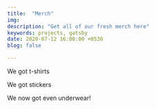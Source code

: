 ```yaml
---
title:  "Merch"
img: 
description: "Get all of our fresh merch here"
keywords: projects, gatsby
date: 2020-07-12 16:00:00 +0530
blog: false

---
```


We got t-shirts

We got stickers

We now got even underwear!
